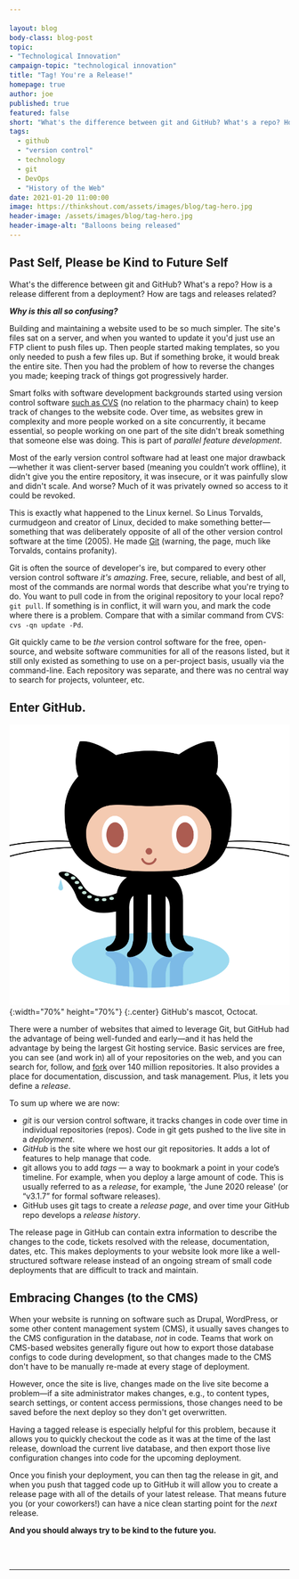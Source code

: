 ```yaml
---

layout: blog
body-class: blog-post
topic: 
- "Technological Innovation"
campaign-topic: "technological innovation"
title: "Tag! You're a Release!"
homepage: true
author: joe
published: true
featured: false
short: "What's the difference between git and GitHub? What's a repo? How is a release different from a deployment? How are tags and releases related?"
tags:
  - github
  - "version control"
  - technology
  - git
  - DevOps
  - "History of the Web"
date: 2021-01-20 11:00:00
image: https://thinkshout.com/assets/images/blog/tag-hero.jpg
header-image: /assets/images/blog/tag-hero.jpg
header-image-alt: "Balloons being released"
---
```

## Past Self, Please be Kind to Future Self

What's the difference between git and GitHub? What's a repo? How is a release different from a deployment? How are tags and releases related? 

***Why is this all so confusing?***

Building and maintaining a website used to be so much simpler. The site's files sat on a server, and when you wanted to update it you'd just use an FTP client to push files up. Then people started making templates, so you only needed to push a few files up. But if something broke, it would break the entire site. Then you had the problem of how to reverse the changes you made; keeping track of things got progressively harder.

Smart folks with software development backgrounds started using version control software [such as CVS](https://en.wikipedia.org/wiki/Concurrent_Versions_System) (no relation to the pharmacy chain) to keep track of changes to the website code. Over time, as websites grew in complexity and more people worked on a site concurrently, it became essential, so people working on one part of the site didn't break something that someone else was doing. This is part of *parallel feature development*.

Most of the early version control software had at least one major drawback—whether it was client-server based (meaning you couldn’t work offline), it didn't give you the entire repository, it was insecure, or it was painfully slow and didn't scale. And worse? Much of it was privately owned so access to it could be revoked. 

This is exactly what happened to the Linux kernel. So Linus Torvalds, curmudgeon and creator of Linux, decided to make something better—something that was deliberately opposite of all of the other version control software at the time (2005). He made [Git](https://en.wikipedia.org/wiki/Git) (warning, the page, much like Torvalds, contains profanity).

Git is often the source of developer's ire, but compared to every other version control software *it's amazing*. Free, secure, reliable, and best of all, most of the commands are normal words that describe what you're trying to do. You want to pull code in from the original repository to your local repo? `git pull`. If something is in conflict, it will warn you, and mark the code where there is a problem. Compare that with a similar command from CVS: `cvs -qn update -Pd`. 

Git quickly came to be *the* version control software for the free, open-source, and website software communities for all of the reasons listed, but it still only existed as something to use on a per-project basis, usually via the command-line. Each repository was separate, and there was no central way to search for projects, volunteer, etc. 

## Enter GitHub.

![GitHub's mascot, Octocat](/assets/images/blog/original.png){:width="70%" height="70%"}
{:.center}
<span class="caption"><i class="fa fa-caret-up"></i>GitHub's mascot, Octocat.</span>

There were a number of websites that aimed to leverage Git, but GitHub had the advantage of being well-funded and early—and it has held the advantage by being the largest Git hosting service. Basic services are free, you can see (and work in) all of your repositories on the web, and you can search for, follow, and [fork](https://en.wikipedia.org/wiki/Fork_(software_development)) over 140 million repositories. It also provides a place for documentation, discussion, and task management. Plus, it lets you define a *release*.

To sum up where we are now:

- *git* is our version control software, it tracks changes in code over time in individual repositories (repos). Code in git gets pushed to the live site in a *deployment*.
- *GitHub* is the site where we host our git repositories. It adds a lot of features to help manage that code.
- git allows you to add *tags* — a way to bookmark a point in your code’s timeline. For example, when you deploy a large amount of code. This is usually referred to as a *release*, for example, 'the June 2020 release' (or “v3.1.7” for formal software releases).
- GitHub uses git tags to create a *release page*, and over time your GitHub repo develops a *release history*. 

The release page in GitHub can contain extra information to describe the changes to the code, tickets resolved with the release, documentation, dates, etc. This makes deployments to your website look more like a well-structured software release instead of an ongoing stream of small code deployments that are difficult to track and maintain.

## Embracing Changes (to the CMS)

When your website is running on software such as Drupal, WordPress, or some other content management system (CMS), it usually saves changes to the CMS configuration in the database, *not* in code. Teams that work on CMS-based websites generally figure out how to export those database configs to code during development, so that changes made to the CMS don't have to be manually re-made at every stage of deployment. 

However, once the site is live, changes made on the live site become a problem—if a site administrator makes changes, e.g., to content types, search settings, or content access permissions, those changes need to be saved before the next deploy so they don't get overwritten. 

Having a tagged release is especially helpful for this problem, because it allows you to quickly checkout the code as it was at the time of the last release, download the current live database, and then export those live configuration changes into code for the upcoming deployment.


Once you finish your deployment, you can then tag the release in git, and when you push that tagged code up to GitHub it will allow you to create a release page with all of the details of your latest release. That means future you (or your coworkers!) can have a nice clean starting point for the *next* release. 

**And you should always try to be kind to the future you.**

<br>
<br>

---
